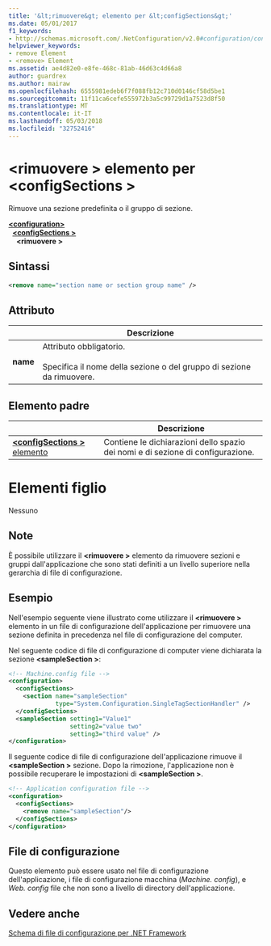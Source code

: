 ```yaml
---
title: '&lt;rimuovere&gt; elemento per &lt;configSections&gt;'
ms.date: 05/01/2017
f1_keywords:
- http://schemas.microsoft.com/.NetConfiguration/v2.0#configuration/configSections/remove
helpviewer_keywords:
- remove Element
- <remove> Element
ms.assetid: ae4d82e0-e8fe-468c-81ab-46d63c4d66a8
author: guardrex
ms.author: mairaw
ms.openlocfilehash: 6555981edeb6f7f088fb12c710d0146cf58d5be1
ms.sourcegitcommit: 11f11ca6cefe555972b3a5c99729d1a7523d8f50
ms.translationtype: MT
ms.contentlocale: it-IT
ms.lasthandoff: 05/03/2018
ms.locfileid: "32752416"
---
```

# <a name="remove-element-for-configsections"></a>\<rimuovere > elemento per \<configSections >

Rimuove una sezione predefinita o il gruppo di sezione.

[**\<configuration>**](~/docs/framework/configure-apps/file-schema/configuration-element.md)   
&nbsp;&nbsp;[**\<configSections >**](~/docs/framework/configure-apps/file-schema/configsections-element-for-configuration.md)   
&nbsp;&nbsp;&nbsp;&nbsp;**\<rimuovere >**

## <a name="syntax"></a>Sintassi

```xml
<remove name="section name or section group name" />
```

## <a name="attribute"></a>Attributo

|           | Descrizione |
| --------- | ----------- |
| **name**  | Attributo obbligatorio.<br><br>Specifica il nome della sezione o del gruppo di sezione da rimuovere. |

## <a name="parent-element"></a>Elemento padre

|     | Descrizione |
| --- | ----------- |
| [**\<configSections >** elemento](~/docs/framework/configure-apps/file-schema/configsections-element-for-configuration.md) | Contiene le dichiarazioni dello spazio dei nomi e di sezione di configurazione. |

# <a name="child-elements"></a>Elementi figlio

Nessuno

## <a name="remarks"></a>Note

È possibile utilizzare il  **\<rimuovere >** elemento da rimuovere sezioni e gruppi dall'applicazione che sono stati definiti a un livello superiore nella gerarchia di file di configurazione.

## <a name="example"></a>Esempio

Nell'esempio seguente viene illustrato come utilizzare il  **\<rimuovere >** elemento in un file di configurazione dell'applicazione per rimuovere una sezione definita in precedenza nel file di configurazione del computer.

Nel seguente codice di file di configurazione di computer viene dichiarata la sezione  **\<sampleSection >**:

```xml
<!-- Machine.config file -->
<configuration>
  <configSections>
    <section name="sampleSection"
             type="System.Configuration.SingleTagSectionHandler" />
  </configSections>
  <sampleSection setting1="Value1" 
                 setting2="value two" 
                 setting3="third value" />
</configuration>
```

Il seguente codice di file di configurazione dell'applicazione rimuove il  **\<sampleSection >** sezione. Dopo la rimozione, l'applicazione non è possibile recuperare le impostazioni di  **\<sampleSection >**.

```xml
<!-- Application configuration file -->
<configuration>
  <configSections>
    <remove name="sampleSection"/>
  </configSections>
</configuration>
```

## <a name="configuration-file"></a>File di configurazione

Questo elemento può essere usato nel file di configurazione dell'applicazione, i file di configurazione macchina (*Machine. config*), e *Web. config* file che non sono a livello di directory dell'applicazione.

## <a name="see-also"></a>Vedere anche

[Schema di file di configurazione per .NET Framework](~/docs/framework/configure-apps/file-schema/index.md)
